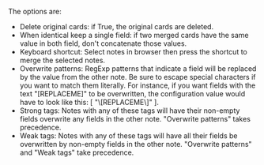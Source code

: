 The options are:

* Delete original cards: if True, the original cards are deleted.
* When identical keep a single field: if two merged cards have the same value in both field, don't concatenate those values.
* Keyboard shortcut: Select notes in browser then press the shortcut to merge the selected notes.
* Overwrite patterns: RegExp patterns that indicate a field will be replaced by the value from the other note. Be sure to escape special characters if you want to match them literally. For instance, if you want fields with the text "[REPLACEME]" to be overwritten, the configuration value would have to look like this: [ "\\[REPLACEME\\]" ].
* Strong tags: Notes with any of these tags will have their non-empty fields overwrite any fields in the other note. "Overwrite patterns" takes precedence.
* Weak tags: Notes with any of these tags will have all their fields be overwritten by non-empty fields in the other note. "Overwrite patterns" and "Weak tags" take precedence.
